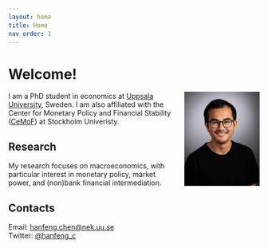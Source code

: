```yaml
---
layout: home
title: Home 
nav_order: 1
---
```


# Welcome!
<img src="/assets/images/w5_g_pNa.jpeg" align="right" alt="Profile picture" class="inline" style="width:30%;padding-left:5%;">


I am a PhD student in economics at [Uppsala University](https://www.nek.uu.se/?languageId=1), Sweden. I am also affiliated with the Center for Monetary Policy and Financial Stability ([CeMoF](https://www.su.se/center-for-monetary-policy-and-financial-stability/)) at Stockholm Univeristy.


## Research
My research focuses on macroeconomics, with particular interest in monetary policy, market power, and (non)bank financial intermediation. 

## Contacts
Email: [hanfeng.chen@nek.uu.se](mailto:hanfeng.chen@nek.uu.se) <br />
Twitter: [@hanfeng_c](https://twitter.com/hanfeng_c)


